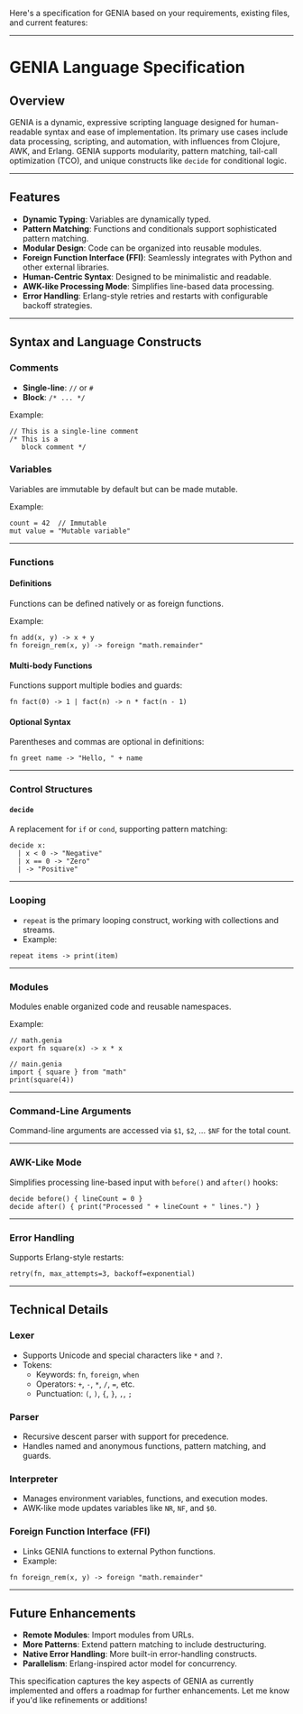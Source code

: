 Here's a specification for GENIA based on your requirements, existing files, and current features:

---

# GENIA Language Specification

## Overview

GENIA is a dynamic, expressive scripting language designed for human-readable syntax and ease of implementation. Its primary use cases include data processing, scripting, and automation, with influences from Clojure, AWK, and Erlang. GENIA supports modularity, pattern matching, tail-call optimization (TCO), and unique constructs like `decide` for conditional logic.

---

## Features

- **Dynamic Typing**: Variables are dynamically typed.
- **Pattern Matching**: Functions and conditionals support sophisticated pattern matching.
- **Modular Design**: Code can be organized into reusable modules.
- **Foreign Function Interface (FFI)**: Seamlessly integrates with Python and other external libraries.
- **Human-Centric Syntax**: Designed to be minimalistic and readable.
- **AWK-like Processing Mode**: Simplifies line-based data processing.
- **Error Handling**: Erlang-style retries and restarts with configurable backoff strategies.

---

## Syntax and Language Constructs

### Comments
- **Single-line**: `//` or `#`
- **Block**: `/* ... */`

Example:
```genia
// This is a single-line comment
/* This is a
   block comment */
```

### Variables
Variables are immutable by default but can be made mutable.

Example:
```genia
count = 42  // Immutable
mut value = "Mutable variable"
```

---

### Functions
#### Definitions
Functions can be defined natively or as foreign functions.

Example:
```genia
fn add(x, y) -> x + y
fn foreign_rem(x, y) -> foreign "math.remainder"
```

#### Multi-body Functions
Functions support multiple bodies and guards:
```genia
fn fact(0) -> 1 | fact(n) -> n * fact(n - 1)
```

#### Optional Syntax
Parentheses and commas are optional in definitions:
```genia
fn greet name -> "Hello, " + name
```

---

### Control Structures
#### `decide`
A replacement for `if` or `cond`, supporting pattern matching:
```genia
decide x:
  | x < 0 -> "Negative"
  | x == 0 -> "Zero"
  | -> "Positive"
```

---

### Looping
- `repeat` is the primary looping construct, working with collections and streams.
- Example:
```genia
repeat items -> print(item)
```

---

### Modules
Modules enable organized code and reusable namespaces.

Example:
```genia
// math.genia
export fn square(x) -> x * x

// main.genia
import { square } from "math"
print(square(4))
```

---

### Command-Line Arguments
Command-line arguments are accessed via `$1`, `$2`, ... `$NF` for the total count.

---

### AWK-Like Mode
Simplifies processing line-based input with `before()` and `after()` hooks:
```genia
decide before() { lineCount = 0 }
decide after() { print("Processed " + lineCount + " lines.") }
```

---

### Error Handling
Supports Erlang-style restarts:
```genia
retry(fn, max_attempts=3, backoff=exponential)
```

---

## Technical Details

### Lexer
- Supports Unicode and special characters like `*` and `?`.
- Tokens:
  - Keywords: `fn`, `foreign`, `when`
  - Operators: `+`, `-`, `*`, `/`, `=`, etc.
  - Punctuation: `(`, `)`, `{`, `}`, `,`, `;`

### Parser
- Recursive descent parser with support for precedence.
- Handles named and anonymous functions, pattern matching, and guards.

### Interpreter
- Manages environment variables, functions, and execution modes.
- AWK-like mode updates variables like `NR`, `NF`, and `$0`.

### Foreign Function Interface (FFI)
- Links GENIA functions to external Python functions.
- Example:
```genia
fn foreign_rem(x, y) -> foreign "math.remainder"
```

---

## Future Enhancements
- **Remote Modules**: Import modules from URLs.
- **More Patterns**: Extend pattern matching to include destructuring.
- **Native Error Handling**: More built-in error-handling constructs.
- **Parallelism**: Erlang-inspired actor model for concurrency.

This specification captures the key aspects of GENIA as currently implemented and offers a roadmap for further enhancements. Let me know if you'd like refinements or additions!